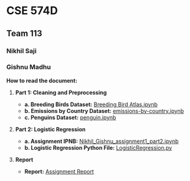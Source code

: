 # CSE 574D

## Team 113

### Nikhil Saji
### Gishnu Madhu

**How to read the document:**

1. **Part 1: Cleaning and Preprocessing**
   * **a. Breeding Birds Dataset:** [Breeding Bird Atlas.ipynb](Part-1/breeding_birds_atlas_dataset/Breeding_Bird_Atlas.ipynb)
   * **b. Emissions by Country Dataset:** [emissions-by-country.ipynb](Part-1/emisions_by_country_dataset/emissions-by-country.ipynb)
   * **c. Penguins Dataset:** [penguin.ipynb](Part-1/penguins_dataset/penguin.ipynb)

2. **Part 2: Logistic Regression**
   * **a. Assignment IPNB:** [Nikhil_Gishnu_assignment1_part2.ipynb](Part-2/Nikhil_Gishnu_assignment1_part2.ipynb)
   * **b. Logistic Regression Python File:** [LogisticRegression.py](Part-2/LogisticRegression.py)
3. **Report**
   * **Report:** [Assignment Report](report/Nikhil_Gishnu_assignment1_report.docx)